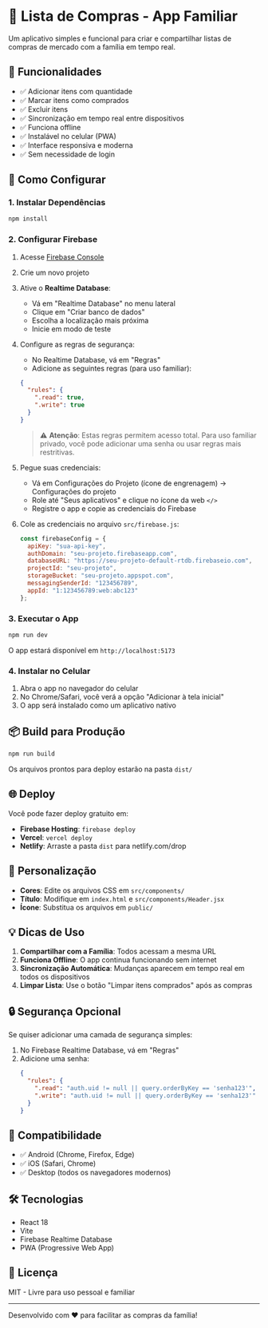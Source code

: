 # 🛒 Lista de Compras - App Familiar

Um aplicativo simples e funcional para criar e compartilhar listas de compras de mercado com a família em tempo real.

## 📱 Funcionalidades

- ✅ Adicionar itens com quantidade
- ✅ Marcar itens como comprados
- ✅ Excluir itens
- ✅ Sincronização em tempo real entre dispositivos
- ✅ Funciona offline
- ✅ Instalável no celular (PWA)
- ✅ Interface responsiva e moderna
- ✅ Sem necessidade de login

## 🚀 Como Configurar

### 1. Instalar Dependências

```bash
npm install
```

### 2. Configurar Firebase

1. Acesse [Firebase Console](https://console.firebase.google.com/)
2. Crie um novo projeto
3. Ative o **Realtime Database**:
   - Vá em "Realtime Database" no menu lateral
   - Clique em "Criar banco de dados"
   - Escolha a localização mais próxima
   - Inicie em modo de teste

4. Configure as regras de segurança:
   - No Realtime Database, vá em "Regras"
   - Adicione as seguintes regras (para uso familiar):
   ```json
   {
     "rules": {
       ".read": true,
       ".write": true
     }
   }
   ```
   > ⚠️ **Atenção**: Estas regras permitem acesso total. Para uso familiar privado, você pode adicionar uma senha ou usar regras mais restritivas.

5. Pegue suas credenciais:
   - Vá em Configurações do Projeto (ícone de engrenagem) → Configurações do projeto
   - Role até "Seus aplicativos" e clique no ícone da web `</>`
   - Registre o app e copie as credenciais do Firebase

6. Cole as credenciais no arquivo `src/firebase.js`:
   ```javascript
   const firebaseConfig = {
     apiKey: "sua-api-key",
     authDomain: "seu-projeto.firebaseapp.com",
     databaseURL: "https://seu-projeto-default-rtdb.firebaseio.com",
     projectId: "seu-projeto",
     storageBucket: "seu-projeto.appspot.com",
     messagingSenderId: "123456789",
     appId: "1:123456789:web:abc123"
   };
   ```

### 3. Executar o App

```bash
npm run dev
```

O app estará disponível em `http://localhost:5173`

### 4. Instalar no Celular

1. Abra o app no navegador do celular
2. No Chrome/Safari, você verá a opção "Adicionar à tela inicial"
3. O app será instalado como um aplicativo nativo

## 📦 Build para Produção

```bash
npm run build
```

Os arquivos prontos para deploy estarão na pasta `dist/`

## 🌐 Deploy

Você pode fazer deploy gratuito em:

- **Firebase Hosting**: `firebase deploy`
- **Vercel**: `vercel deploy`
- **Netlify**: Arraste a pasta `dist` para netlify.com/drop

## 🎨 Personalização

- **Cores**: Edite os arquivos CSS em `src/components/`
- **Título**: Modifique em `index.html` e `src/components/Header.jsx`
- **Ícone**: Substitua os arquivos em `public/`

## 💡 Dicas de Uso

1. **Compartilhar com a Família**: Todos acessam a mesma URL
2. **Funciona Offline**: O app continua funcionando sem internet
3. **Sincronização Automática**: Mudanças aparecem em tempo real em todos os dispositivos
4. **Limpar Lista**: Use o botão "Limpar itens comprados" após as compras

## 🔒 Segurança Opcional

Se quiser adicionar uma camada de segurança simples:

1. No Firebase Realtime Database, vá em "Regras"
2. Adicione uma senha:
   ```json
   {
     "rules": {
       ".read": "auth.uid != null || query.orderByKey == 'senha123'",
       ".write": "auth.uid != null || query.orderByKey == 'senha123'"
     }
   }
   ```

## 📱 Compatibilidade

- ✅ Android (Chrome, Firefox, Edge)
- ✅ iOS (Safari, Chrome)
- ✅ Desktop (todos os navegadores modernos)

## 🛠️ Tecnologias

- React 18
- Vite
- Firebase Realtime Database
- PWA (Progressive Web App)

## 📄 Licença

MIT - Livre para uso pessoal e familiar

---

Desenvolvido com ❤️ para facilitar as compras da família!

